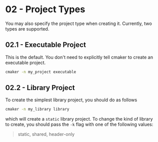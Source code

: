 # 02 - Project Types

You may also specify the project type when creating it. Currently, two\
types are supported.

## 02.1 - Executable Project

This is the default. You don't need to explicitly tell cmaker to create an\
executable project.

```bash
cmaker -n my_project executable
```

## 02.2 - Library Project

To create the simplest library project, you should do as follows

```bash
cmaker -n my_library library
```

which will create a ``static`` library project. To change the kind of library\
to create, you should pass the ``-k`` flag with one of the following values:

> static, shared, header-only
